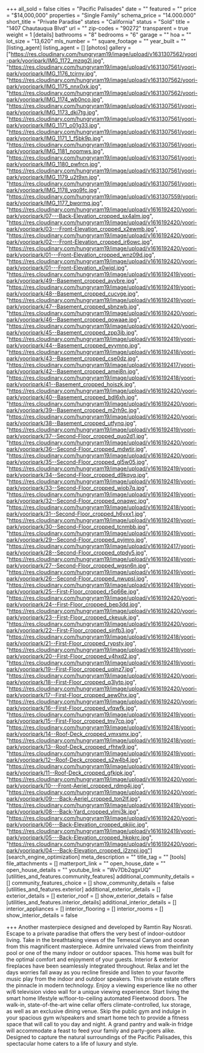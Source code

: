 +++
all_sold = false
cities = "Pacific Palisades"
date = ""
featured = ""
price = "$14,000,000"
properties = "Single Family"
schema_price = "14.000.000"
short_title = "Private Paradise"
states = "California"
status = "Sold"
title = "1407 Chautauqua Blvd"
url = ""
zip-codes = "90272"
transparent = true
weight = 1
[details]
bathrooms = "8"
bedrooms = "6"
garage = ""
hoa = ""
lot_size = "13,620"
mls_number = ""
square_footage = ""
year_built = ""
[listing_agent]
listing_agent = []
[photos]
gallery = ["https://res.cloudinary.com/hungryram19/image/upload/v1631307562/yoori-park/yooripark/IMG_1172_mzqg2l.jpg", "https://res.cloudinary.com/hungryram19/image/upload/v1631307561/yoori-park/yooripark/IMG_1176_tcirny.jpg", "https://res.cloudinary.com/hungryram19/image/upload/v1631307562/yoori-park/yooripark/IMG_1175_nnx0xk.jpg", "https://res.cloudinary.com/hungryram19/image/upload/v1631307562/yoori-park/yooripark/IMG_1174_wb0nco.jpg", "https://res.cloudinary.com/hungryram19/image/upload/v1631307561/yoori-park/yooripark/IMG_1173_dki7tg.jpg", "https://res.cloudinary.com/hungryram19/image/upload/v1631307561/yoori-park/yooripark/IMG_1171_o01g33.jpg", "https://res.cloudinary.com/hungryram19/image/upload/v1631307561/yoori-park/yooripark/IMG_1171_1_f5bk9p.jpg", "https://res.cloudinary.com/hungryram19/image/upload/v1631307561/yoori-park/yooripark/IMG_1181_nopmws.jpg", "https://res.cloudinary.com/hungryram19/image/upload/v1631307561/yoori-park/yooripark/IMG_1180_pwfrcn.jpg", "https://res.cloudinary.com/hungryram19/image/upload/v1631307561/yoori-park/yooripark/IMG_1179_u2t9xn.jpg", "https://res.cloudinary.com/hungryram19/image/upload/v1631307561/yoori-park/yooripark/IMG_1178_yqo9fc.jpg", "https://res.cloudinary.com/hungryram19/image/upload/v1631307559/yoori-park/yooripark/IMG_1177_bwormq.jpg", "https://res.cloudinary.com/hungryram19/image/upload/v1616192420/yoori-park/yooripark/07---Back-Elevation_cropped_sx4alm.jpg", "https://res.cloudinary.com/hungryram19/image/upload/v1616192420/yoori-park/yooripark/03---Front-Elevation_cropped_x2ewmb.jpg", "https://res.cloudinary.com/hungryram19/image/upload/v1616192420/yoori-park/yooripark/02---Front-Elevation_cropped_ir6owc.jpg", "https://res.cloudinary.com/hungryram19/image/upload/v1616192420/yoori-park/yooripark/01---Front-Elevation_cropped_wnz09d.jpg", "https://res.cloudinary.com/hungryram19/image/upload/v1616192420/yoori-park/yooripark/01---Front-Elevation_x0wjql.jpg", "https://res.cloudinary.com/hungryram19/image/upload/v1616192419/yoori-park/yooripark/49--Basement_cropped_ayvbre.jpg", "https://res.cloudinary.com/hungryram19/image/upload/v1616192419/yoori-park/yooripark/48--Basement_cropped_cucvge.jpg", "https://res.cloudinary.com/hungryram19/image/upload/v1616192419/yoori-park/yooripark/47--Basement_cropped_sbnzwb.jpg", "https://res.cloudinary.com/hungryram19/image/upload/v1616192420/yoori-park/yooripark/46--Basement_cropped_qowaae.jpg", "https://res.cloudinary.com/hungryram19/image/upload/v1616192420/yoori-park/yooripark/45--Basement_cropped_zpp3jb.jpg", "https://res.cloudinary.com/hungryram19/image/upload/v1616192419/yoori-park/yooripark/44--Basement_cropped_evymnp.jpg", "https://res.cloudinary.com/hungryram19/image/upload/v1616192418/yoori-park/yooripark/43--Basement_cropped_cse0dz.jpg", "https://res.cloudinary.com/hungryram19/image/upload/v1616192417/yoori-park/yooripark/42--Basement_cropped_amei8n.jpg", "https://res.cloudinary.com/hungryram19/image/upload/v1616192418/yoori-park/yooripark/41--Basement_cropped_hoiszk.jpg", "https://res.cloudinary.com/hungryram19/image/upload/v1616192420/yoori-park/yooripark/40--Basement_cropped_bdl6xh.jpg", "https://res.cloudinary.com/hungryram19/image/upload/v1616192420/yoori-park/yooripark/39--Basement_cropped_m2rh9c.jpg", "https://res.cloudinary.com/hungryram19/image/upload/v1616192420/yoori-park/yooripark/38--Basement_cropped_utfynq.jpg", "https://res.cloudinary.com/hungryram19/image/upload/v1616192419/yoori-park/yooripark/37--Second-Floor_cropped_quo2d1.jpg", "https://res.cloudinary.com/hungryram19/image/upload/v1616192420/yoori-park/yooripark/36--Second-Floor_cropped_mdwtir.jpg", "https://res.cloudinary.com/hungryram19/image/upload/v1616192420/yoori-park/yooripark/35--Second-Floor_cropped_gl5w05.jpg", "https://res.cloudinary.com/hungryram19/image/upload/v1616192419/yoori-park/yooripark/34--Second-Floor_cropped_d9kqyq.jpg", "https://res.cloudinary.com/hungryram19/image/upload/v1616192419/yoori-park/yooripark/33--Second-Floor_cropped_wiob7q.jpg", "https://res.cloudinary.com/hungryram19/image/upload/v1616192419/yoori-park/yooripark/32--Second-Floor_cropped_onaqwc.jpg", "https://res.cloudinary.com/hungryram19/image/upload/v1616192418/yoori-park/yooripark/31--Second-Floor_cropped_h6vxx1.jpg", "https://res.cloudinary.com/hungryram19/image/upload/v1616192419/yoori-park/yooripark/30--Second-Floor_cropped_tcnmbb.jpg", "https://res.cloudinary.com/hungryram19/image/upload/v1616192419/yoori-park/yooripark/29--Second-Floor_cropped_pyjmro.jpg", "https://res.cloudinary.com/hungryram19/image/upload/v1616192417/yoori-park/yooripark/28--Second-Floor_cropped_otpdy5.jpg", "https://res.cloudinary.com/hungryram19/image/upload/v1616192418/yoori-park/yooripark/27--Second-Floor_cropped_wgsn6n.jpg", "https://res.cloudinary.com/hungryram19/image/upload/v1616192419/yoori-park/yooripark/26--Second-Floor_cropped_nwupsl.jpg", "https://res.cloudinary.com/hungryram19/image/upload/v1616192419/yoori-park/yooripark/25--First-Floor_cropped_r5p66e.jpg", "https://res.cloudinary.com/hungryram19/image/upload/v1616192420/yoori-park/yooripark/24--First-Floor_cropped_bep3dd.jpg", "https://res.cloudinary.com/hungryram19/image/upload/v1616192420/yoori-park/yooripark/23--First-Floor_cropped_ckeuuk.jpg", "https://res.cloudinary.com/hungryram19/image/upload/v1616192420/yoori-park/yooripark/22--First-Floor_cropped_sjnfb3.jpg", "https://res.cloudinary.com/hungryram19/image/upload/v1616192418/yoori-park/yooripark/21--First-Floor_cropped_rypsty.jpg", "https://res.cloudinary.com/hungryram19/image/upload/v1616192419/yoori-park/yooripark/20--First-Floor_cropped_y4hxd2.jpg", "https://res.cloudinary.com/hungryram19/image/upload/v1616192419/yoori-park/yooripark/19--First-Floor_cropped_uqinz7.jpg", "https://res.cloudinary.com/hungryram19/image/upload/v1616192420/yoori-park/yooripark/18--First-Floor_cropped_q3lytp.jpg", "https://res.cloudinary.com/hungryram19/image/upload/v1616192420/yoori-park/yooripark/17--First-Floor_cropped_aew0hx.jpg", "https://res.cloudinary.com/hungryram19/image/upload/v1616192420/yoori-park/yooripark/16--First-Floor_cropped_yfqwfk.jpg", "https://res.cloudinary.com/hungryram19/image/upload/v1616192419/yoori-park/yooripark/15--First-Floor_cropped_tnv7cp.jpg", "https://res.cloudinary.com/hungryram19/image/upload/v1616192418/yoori-park/yooripark/14--Roof-Deck_cropped_vmxsmx.jpg", "https://res.cloudinary.com/hungryram19/image/upload/v1616192418/yoori-park/yooripark/13--Roof-Deck_cropped_rfhtw9.jpg", "https://res.cloudinary.com/hungryram19/image/upload/v1616192419/yoori-park/yooripark/12--Roof-Deck_cropped_s2w4b4.jpg", "https://res.cloudinary.com/hungryram19/image/upload/v1616192419/yoori-park/yooripark/11--Roof-Deck_cropped_gfkipk.jpg", "https://res.cloudinary.com/hungryram19/image/upload/v1616192420/yoori-park/yooripark/10---Front-Aeriel_cropped_rdmg4j.jpg", "https://res.cloudinary.com/hungryram19/image/upload/v1616192420/yoori-park/yooripark/09---Back-Aeriel_cropped_ton2lf.jpg", "https://res.cloudinary.com/hungryram19/image/upload/v1616192419/yoori-park/yooripark/08---Back-Yard_cropped_ylmj3k.jpg", "https://res.cloudinary.com/hungryram19/image/upload/v1616192420/yoori-park/yooripark/06---Back-Elevation_cropped_qkjiic.jpg", "https://res.cloudinary.com/hungryram19/image/upload/v1616192419/yoori-park/yooripark/05---Back-Elevation_cropped_hkpkrc.jpg", "https://res.cloudinary.com/hungryram19/image/upload/v1616192420/yoori-park/yooripark/04---Back-Elevation_cropped_j2znpi.jpg"]
[search_engine_optimization]
meta_description = ""
title_tag = ""
[tools]
file_attachments = []
matterport_link = ""
open_house_date = ""
open_house_details = ""
youtube_link = "Wv7Db2qgxUQ"
[utilities_and_features.community_features]
additional_community_details = []
community_features_choice = []
show_community_details = false
[utilities_and_features.exterior]
additional_exterior_details = []
exterior_details = []
exterior_roof = []
show_exterior_details = false
[utilities_and_features.interior_details]
additional_interior_details = []
interior_appliances = []
interior_flooring = []
interior_rooms = []
show_interior_details = false

+++
Another masterpiece designed and developed by Ramtin Ray Nosrati. Escape to a private paradise that offers the very best of indoor-outdoor living. Take in the breathtaking views of the Temescal Canyon and ocean from this magnificent masterpiece. Admire unrivaled views from theinfinity pool or one of the many indoor or outdoor spaces. This home was built for the optimal comfort and enjoyment of your guests. Interior & exterior fireplaces have been seamlessly integrated throughout. Relax and let the days worries fall away as you recline fireside and listen to your favorite music play from the indoor and outdoor speakers. This private estate offers the pinnacle in modern technology. Enjoy a viewing experience like no other w/6 television video wall for a unique viewing experience. Start living the smart home lifestyle w/floor-to-ceiling automated Fleetwood doors. The walk-in, state-of-the-art wine cellar offers climate-controlled, lux storage, as well as an exclusive dining venue. Skip the public gym and indulge in your spacious gym w/speakers and smart home tech to provide a fitness space that will call to you day and night. A grand pantry and walk-in fridge will accommodate a feast to feed your family and party-goers alike. Designed to capture the natural surroundings of the Pacific Palisades, this spectacular home caters to a life of luxury and style.